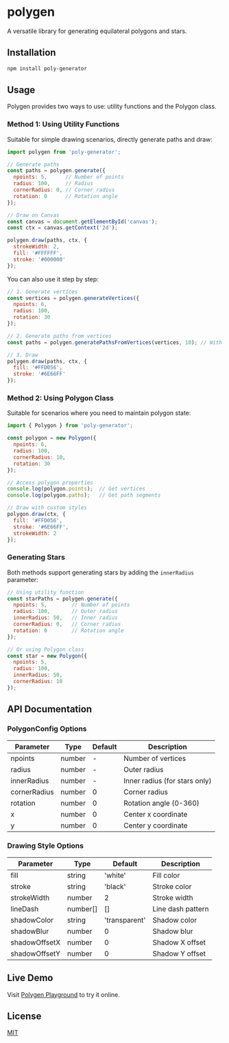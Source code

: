 # polygen
A versatile library for generating equilateral polygons and stars.

## Installation

```bash
npm install poly-generator
```

## Usage

Polygen provides two ways to use: utility functions and the Polygon class.

### Method 1: Using Utility Functions

Suitable for simple drawing scenarios, directly generate paths and draw:

```javascript
import polygen from 'poly-generator';

// Generate paths
const paths = polygen.generate({
  npoints: 5,      // Number of points
  radius: 100,     // Radius
  cornerRadius: 0, // Corner radius
  rotation: 0      // Rotation angle
});

// Draw on Canvas
const canvas = document.getElementById('canvas');
const ctx = canvas.getContext('2d');

polygen.draw(paths, ctx, {
  strokeWidth: 2,
  fill: '#FFFFFF',
  stroke: '#000000'
});
```

You can also use it step by step:

```javascript
// 1. Generate vertices
const vertices = polygen.generateVertices({
  npoints: 6,
  radius: 100,
  rotation: 30
});

// 2. Generate paths from vertices
const paths = polygen.generatePathsFromVertices(vertices, 10); // With corner radius 10

// 3. Draw
polygen.draw(paths, ctx, {
  fill: '#FFD056',
  stroke: '#6E66FF'
});
```

### Method 2: Using Polygon Class

Suitable for scenarios where you need to maintain polygon state:

```javascript
import { Polygon } from 'poly-generator';

const polygon = new Polygon({
  npoints: 6,
  radius: 100,
  cornerRadius: 10,
  rotation: 30
});

// Access polygon properties
console.log(polygon.points);  // Get vertices
console.log(polygon.paths);   // Get path segments

// Draw with custom styles
polygon.draw(ctx, {
  fill: '#FFD056',
  stroke: '#6E66FF',
  strokeWidth: 2
});
```

### Generating Stars

Both methods support generating stars by adding the `innerRadius` parameter:

```javascript
// Using utility function
const starPaths = polygen.generate({
  npoints: 5,        // Number of points
  radius: 100,       // Outer radius
  innerRadius: 50,   // Inner radius
  cornerRadius: 0,   // Corner radius
  rotation: 0        // Rotation angle
});

// Or using Polygon class
const star = new Polygon({
  npoints: 5,
  radius: 100,
  innerRadius: 50,
  cornerRadius: 10
});
```

## API Documentation

### PolygonConfig Options

| Parameter | Type | Default | Description |
|-----------|------|---------|-------------|
| npoints | number | - | Number of vertices |
| radius | number | - | Outer radius |
| innerRadius | number | - | Inner radius (for stars only) |
| cornerRadius | number | 0 | Corner radius |
| rotation | number | 0 | Rotation angle (0-360) |
| x | number | 0 | Center x coordinate |
| y | number | 0 | Center y coordinate |

### Drawing Style Options

| Parameter | Type | Default | Description |
|-----------|------|---------|-------------|
| fill | string | 'white' | Fill color |
| stroke | string | 'black' | Stroke color |
| strokeWidth | number | 2 | Stroke width |
| lineDash | number[] | [] | Line dash pattern |
| shadowColor | string | 'transparent' | Shadow color |
| shadowBlur | number | 0 | Shadow blur |
| shadowOffsetX | number | 0 | Shadow X offset |
| shadowOffsetY | number | 0 | Shadow Y offset |

## Live Demo

Visit [Polygen Playground]() to try it online. <!-- TODO: Demo URL -->

## License

[MIT](LICENSE)
